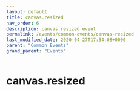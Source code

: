 ```yaml
---
layout: default
title: canvas.resized 
nav_order: 6
description: canvas.resized event
permalink: /events/common-events/canvas-resized
last_modified_date: 2020-04-27T17:54:08+0000
parent: "Common Events"
grand_parent: "Events"
---
```


# canvas.resized
